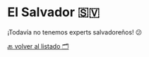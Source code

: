 # El Salvador 🇸🇻


¡Todavía no tenemos experts salvadoreños! 😕


[🔙 volver al listado 🗂️](https://github.com/Villanuevand/google-experts-latam)️